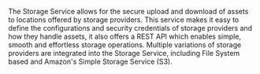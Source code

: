 The Storage Service allows for the secure upload and download of assets to locations offered by storage providers.
This service makes it easy to define the configurations and security credentials of storage providers and how they handle assets, it also offers a REST API which enables simple, smooth and effortless storage operations.
Multiple variations of storage providers are integrated into the Storage Service, including File System based and Amazon's Simple Storage Service (S3). 

